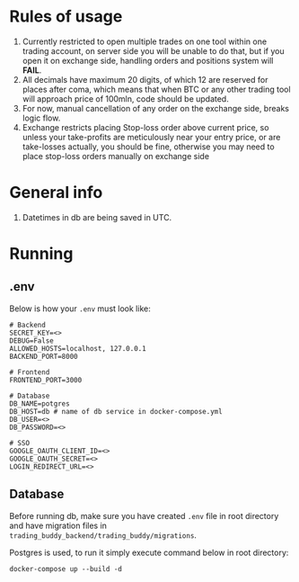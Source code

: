 # Rules of usage
1. Currently restricted to open multiple trades on one tool within one trading account, on server side you will be unable to do that, 
   but if you open it on exchange side, handling orders and positions system will **FAIL**.
2. All decimals have maximum 20 digits, of which 12 are reserved for places after coma, which means that when BTC or any
   other trading tool will approach price of 100mln, code should be updated.
3. For now, manual cancellation of any order on the exchange side, breaks logic flow.
4. Exchange restricts placing Stop-loss order above current price, so unless your take-profits are meticulously near your entry price, or are take-losses actually, you should be fine,
   otherwise you may need to place stop-loss orders manually on exchange side 

# General info
1. Datetimes in db are being saved in UTC.

# Running
## .env
Below is how your ```.env``` must look like:
```
# Backend
SECRET_KEY=<>
DEBUG=False
ALLOWED_HOSTS=localhost, 127.0.0.1
BACKEND_PORT=8000

# Frontend
FRONTEND_PORT=3000

# Database
DB_NAME=potgres
DB_HOST=db # name of db service in docker-compose.yml
DB_USER=<>
DB_PASSWORD=<>

# SSO
GOOGLE_OAUTH_CLIENT_ID=<>
GOOGLE_OAUTH_SECRET=<>
LOGIN_REDIRECT_URL=<>
```

## Database

Before running db, make sure you have created ```.env``` file in root directory and have migration files in ```trading_buddy_backend/trading_buddy/migrations```.

Postgres is used, to run it simply execute command below in root directory:

```
docker-compose up --build -d
```
